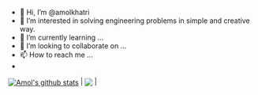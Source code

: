 - 👋 Hi, I’m @amolkhatri
- 👀 I’m interested in solving engineering problems in simple and creative way.
- 🌱 I’m currently learning ...
- 💞️ I’m looking to collaborate on ...
- 📫 How to reach me ...
- 

<a href="https://github.com/anuraghazra/github-readme-stats"><img align="center" src="https://github-readme-stats.vercel.app/api?username=amolkhatri&show_icons=true&include_all_commits=true&theme=buefy&hide_border=true" alt="Amol's github stats" /></a> | <a href="https://github.com/anuraghazra/github-readme-stats"><img align="center" src="https://github-readme-stats.vercel.app/api/top-langs/?username=amolkhatri&layout=compact&theme=buefy&hide_border=true" /></a> |
<!---
amolkhatri/amolkhatri is a ✨ special ✨ repository because its `README.md` (this file) appears on your GitHub profile.
You can click the Preview link to take a look at your changes.
--->
